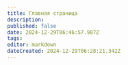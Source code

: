 ```yaml
---
title: Главная страница
description: 
published: false
date: 2024-12-29T06:46:57.987Z
tags: 
editor: markdown
dateCreated: 2024-12-29T06:28:21.342Z
---
```


<a></a>
